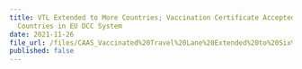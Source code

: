 ```yaml
---
title: VTL Extended to More Countries; Vaccination Certificate Accepted from All
  Countries in EU DCC System
date: 2021-11-26
file_url: /files/CAAS_Vaccinated%20Travel%20Lane%20Extended%20to%20Six%20More%20Countries_26%20Nov%202021.pdf
published: false
---
```


